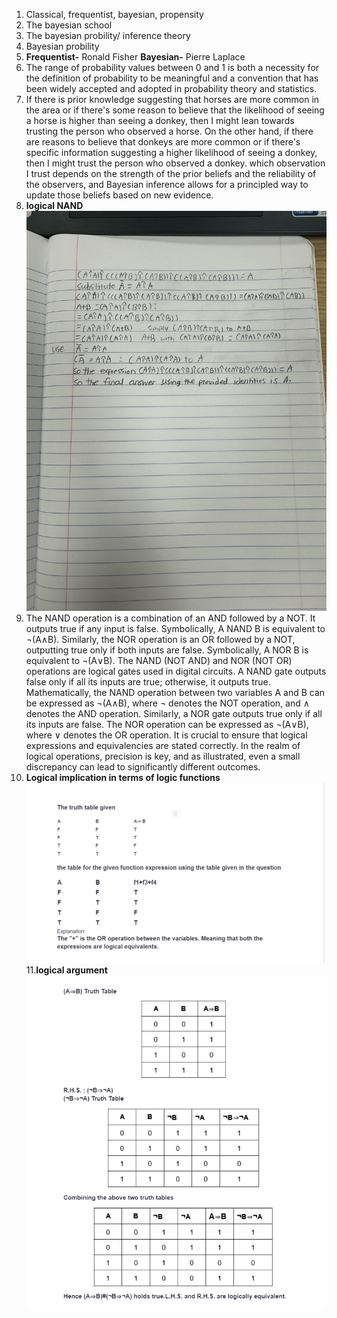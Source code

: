 1. Classical, frequentist, bayesian, propensity  
2. The bayesian school  
3. The bayesian probility/ inference theory  
4. Bayesian probility  
5. **Frequentist-** Ronald Fisher  **Bayesian-** Pierre Laplace  
6. The range of probability values between 0 and 1 is both a necessity for the definition of probability to be meaningful and a convention that has been widely accepted and adopted in probability theory and statistics.  
7.  If there is prior knowledge suggesting that horses are more common in the area or if there's some reason to believe that the likelihood of seeing a horse is higher than seeing a donkey, then I might lean towards trusting the person who observed a horse. On the other hand, if there are reasons to believe that donkeys are more common or if there's specific information suggesting a higher likelihood of seeing a donkey, then I might trust the person who observed a donkey. which observation I trust depends on the strength of the prior beliefs and the reliability of the observers, and Bayesian inference allows for a principled way to update those beliefs based on new evidence.  
8. **logical NAND** ![logical NAND ](hw4question2answer.jpg)  
9. The NAND operation is a combination of an AND followed by a NOT. It outputs true if any input is false. Symbolically, A NAND B is equivalent to ¬(A∧B). Similarly, the NOR operation is an OR followed by a NOT, outputting true only if both inputs are false. Symbolically, A NOR B is equivalent to ¬(A∨B). The NAND (NOT AND) and NOR (NOT OR) operations are logical gates used in digital circuits. A NAND gate outputs false only if all its inputs are true; otherwise, it outputs true. Mathematically, the NAND operation between two variables A and B can be expressed as ¬(A∧B), where ¬ denotes the NOT operation, and ∧ denotes the AND operation. Similarly, a NOR gate outputs true only if all its inputs are false. The NOR operation can be expressed as ¬(A∨B), where ∨ denotes the OR operation. It is crucial to ensure that logical expressions and equivalencies are stated correctly. In the realm of logical operations, precision is key, and as illustrated, even a small discrepancy can lead to significantly different outcomes.  
10. **Logical implication in terms of logic functions** ![Logical implication in terms of logic functions ](quiz4q10answer.png)  
11.**logical argument** ![logical argument ](quiz4q11answer.png)   
